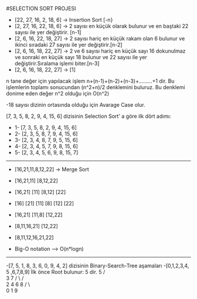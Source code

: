 #SELECTION SORT PROJESI
- [22, 27, 16, 2, 18, 6] -> Insertion Sort [-n}
- [2, 27, 16, 22, 18, 6] -> 2 sayısı en küçük olarak bulunur ve en baştaki 22 sayısı ile yer değiştirir.  [n-1]
- [2, 6, 16, 22, 18, 27] -> 2 sayısı hariç en küçük rakam olan 6 bulunur ve ikinci sıradaki 27 sayısı ile yer değiştirir.[n-2]
- [2, 6, 16, 18, 22, 27] -> 2 ve 6 sayısı hariç en küçük sayı 16 dokunulmaz ve sonraki en küçük sayı 18 bulunur ve 22 sayısı ile yer değiştirir.Sıralama işlemi biter.[n-3]
- [2, 6, 16, 18, 22, 27] -> [1]


n tane değer için yapılacak işlem n+(n-1)+(n-2)+(n-3)+.........+1 dir. Bu işlemlerin toplamı sonucundan (n^2+n)/2 denklemini buluruz. Bu denklemi donime eden değer n^2 olduğu için O(n^2)



-18 sayısı dizinin ortasında olduğu için Avarage Case olur.

 [7, 3, 5, 8, 2, 9, 4, 15, 6] dizisinin Selection Sort' a göre ilk dört adımı:
- 1- [7, 3, 5, 8, 2, 9, 4, 15, 6]
- 2- [2, 3, 5, 8, 7, 9, 4, 15, 6]
- 3- [2, 3, 4, 8, 7, 9, 5, 15, 6]
- 4- [2, 3, 4, 5, 7, 9, 8, 15, 6]
- 5- [2, 3, 4, 5, 6, 9, 8, 15, 7]

 ----------------------------------------------------------------------------------------------------------------------------------------------------------------------

- [16,21,11,8,12,22] -> Merge Sort
- [16,21,11]    [8,12,22]
- [16,21] [11]  [8,12] [22]
- [16] [21] [11] [8] [12] [22]
- [16,21] [11,8] [12,22]
- [8,11,16,21] [12,22]
- [8,11,12,16,21,22]

- Big-O notation --> O(n*logn)

-------------------------------------------------------------------------------------------------------------------------------------------------------------------------


-[7, 5, 1, 8, 3, 6, 0, 9, 4, 2] dizisinin Binary-Search-Tree aşamaları
-[0,1,2,3,4, 5 ,6,7,8,9] İlk önce Root bulunur: 5 dir.
        5 
     /    \
   3       7
  / \     / \
 2  4    6    8
/ \             \
0  1              9 
             

 
